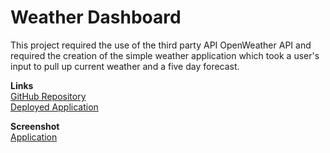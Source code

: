# Weather Dashboard

This project required the use of the third party API OpenWeather API and required the creation of the simple weather application which took a user's input to pull up current weather and a five day forecast.

<b>Links</b><br>
<a href="https://github.com/emarshall121/weather-dashboard">GitHub Repository</a><br>
<a href="https://emarshall121.github.io/weather-dashboard/">Deployed Application</a><br>

<b>Screenshot</b><br>
<a href="https://i.gyazo.com/0c5ab1a85669f3d0023f2a8978a35eb6.png">Application</a>
